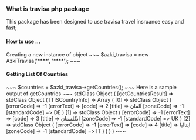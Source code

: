  <h3>
 What is travisa php package
 </h3>
 <p>
 This package has been designed to use travisa travel insruance easy and fast;
 </p>
 
 <h4>How to use ... </h4>
 Creating a new instance of object
 ~~~
 $azki_travisa = new AzkiTravisa('****', '****');
 ~~~
 
 <h4>Getting List Of Countries</h4>
 ~~~
 $countries = $azki_travisa->getCountries();
 ~~~
 Here is a sample output of getCountries
 ~~~
 stdClass Object
     (
         [getCountriesResult] => stdClass Object
         (
             [TISCountryInfo] => Array
             (
                 [0] => stdClass Object
                 (
                     [errorCode] => -1
                     [errorText] =>
                     [code] => 2
                     [title] => ‏آلمان‏
                     [zoneCode] => -1
                     [standardCode] => DE
                 )
                 [1] => stdClass Object
                 (
                     [errorCode] => -1
                     [errorText] =>
                     [code] => 3
                     [title] => ‏انگلستان‏
                     [zoneCode] => -1
                     [standardCode] => UK
                 )
                 [2] => stdClass Object
                 (
                     [errorCode] => -1
                     [errorText] =>
                     [code] => 4
                     [title] => ‏ايتاليا‏
                     [zoneCode] => -1
                     [standardCode] => IT
                 )
             )
         )
     )
~~~
<h4>

</h4>
